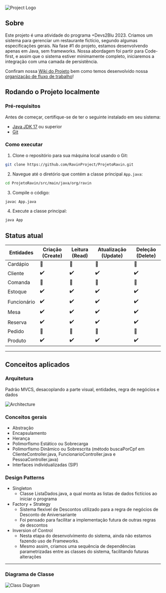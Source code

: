 ![Project Logo](https://github.com/regis-amaral/ProjetoRavin/blob/26a00626ba9604b7eb31236d6b8e46c22f6fbbad/documentation/printTelaInicial.png)

## Sobre

Este projeto é uma atividade do programa +Devs2Blu 2023. Criamos um sistema para gerenciar um restaurante fictício, segundo algumas especificações gerais. Na fase #1 do projeto, estamos desenvolvendo apenas em Java, sem frameworks. Nossa abordagem foi partir para Code-first, e assim que o sistema estiver minimamente completo, iniciaremos a integração com uma camada de persistência.

Confiram nossa [Wiki do Projeto](https://github.com/RavinProject/ProjetoRavin/wiki) bem como temos desenvolvido nossa [organização de fluxo de trabalho](https://github.com/orgs/RavinProject/projects/2)! 

## Rodando o Projeto localmente

### Pré-requisitos

Antes de começar, certifique-se de ter o seguinte instalado em seu sistema:
- [Java JDK 17](https://www.oracle.com/java/technologies/downloads/#java17) ou superior
- [Git](https://git-scm.com/downloads)

### Como executar

1. Clone o repositório para sua máquina local usando o Git:
```bash
git clone https://github.com/RavinProject/ProjetoRavin.git
```
2. Navegue até o diretório que contém a classe principal `App.java`:
```bash
cd ProjetoRavin/src/main/java/org/ravin
```
3. Compile o código:
```bash
javac App.java
```
4. Execute a classe principal:
```bash
java App
```

## Status atual

| Entidades   | Criação (Create) | Leitura (Read) | Atualização (Update) | Deleção (Delete) |
|-------------|------------------|----------------|----------------------|------------------|
| Cardápio    | 🚧               | 🚧             | 🚧                   | 🚧               |
| Cliente     | ✔️               | ✔️             | ✔️                   | ✔️               |
| Comanda     | 🚧               | 🚧             | 🚧                   | 🚧               |
| Estoque     | ✔️               | ✔️             | ✔️                   | ✔️               |
| Funcionário | ✔️               | ✔️             | ✔️                   | ✔️               |
| Mesa        | ✔️               | ✔️             | ✔️                   | ✔️               |
| Reserva     | ✔️               | ✔️             | ✔️                   | ✔️               | 
| Pedido      | 🚧               | 🚧             | 🚧                   | 🚧               |
| Produto     | ✔️               | ✔️             | ✔️                   | ✔️               |

---

## Conceitos aplicados

### Arquitetura
Padrão MVCS, desacoplando a parte visual, entidades, regra de negócios e dados

![Architecture](https://github.com/RavinProject/ProjetoRavin/assets/118540708/68680d3b-41c9-4593-a852-f9519f8ea876)


### Conceitos gerais
- Abstração
- Encapsulamento
- Herança
- Polimorfismo Estático ou Sobrecarga
- Polimorfismo Dinâmico ou Sobrescrita (método buscaPorCpf em ClienteController.java, FuncionarioController.java e PessoaController.java)
- Interfaces individualizadas (SIP)

### Design Patterns
- Singleton 
  - Classe ListaDados.java, a qual monta as listas de dados fictícios ao iniciar o programa
- Factory + Strategy
  - Sistema flexível de Descontos utilizado para a regra de negócios de Desconto de Aniversariante
  - Foi pensado para facilitar a implementação futura de outras regras de descontos
- Inversion of Control
  - Nesta etapa do desenvolvimento do sistema, ainda não estamos fazendo uso de Frameworks.
  - Mesmo assim, criamos uma sequência de dependências parametrizadas entre as classes do sistema, facilitando futuras alterações

---

### Diagrama de Classe
![Class Diagram](https://github.com/regis-amaral/ProjetoRavin/blob/522c9d95853c838f20f49375083ab8d39b16bd81/documentation/ClassDiagram.png)
